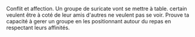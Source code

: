 Conflit et affection. Un groupe de suricate vont se mettre à table. certain veulent être à coté de leur amis d'autres ne veulent pas se voir.
Prouve ta capacité à gerer un groupe en les positionnant autour du repas en respectant leurs affinités.
